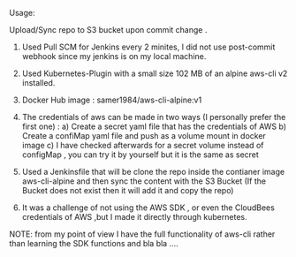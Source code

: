 Usage:

Upload/Sync repo to S3 bucket upon commit change .

1) Used Pull SCM for Jenkins every 2 minites, I did not use post-commit webhook since my jenkins is on my local machine.

2) Used Kubernetes-Plugin with a small size 102 MB of an alpine aws-cli v2 installed.

3) Docker Hub image : samer1984/aws-cli-alpine:v1

4) The credentials of aws can be made in two ways (I personally prefer the first one) :
  a) Create a secret yaml file that has the credentials of AWS
  b) Create a confiMap yaml file and push as a volume mount in docker image 
  c) I have checked afterwards for a secret volume instead of configMap , you can try it by yourself but it is the same as secret

5) Used a Jenkinsfile that will be clone the repo inside the contianer image aws-cli-alpine and then sync the content with the S3 Bucket (If the Bucket does not exist then it will add it and copy the repo)

6) It was a challenge of not using the AWS SDK , or even the CloudBees credentials of AWS ,but I made it directly through kubernetes.

NOTE: from my point of view I have the full functionality of aws-cli rather than learning the SDK functions and bla bla ....


